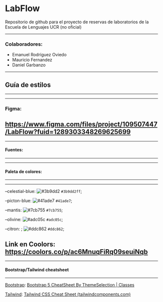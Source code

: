 # LabFlow


Repositorio de github para el proyecto de reservas de laboratorios de la Escuela de Lenguajes UCR (no oficial)


--- 


### Colaboradores: 

* Emanuel Rodríguez Oviedo
* Mauricio Fernandez 
* Daniel Garbanzo

---
## Guía de estilos
---


---
### Figma: 

https://www.figma.com/files/project/109507447/LabFlow?fuid=1289303348269625699 
---


---
#### Fuentes:
---


---
#### Paleta de colores:
---


---
–celestial-blue:  ![#3b9dd2](https://placehold.co/15x15/3b9dd2/3b9dd2.png) `#3b9dd2ff`;

–picton-blue: ![#41ade7](https://placehold.co/15x15/41ade7/41ade7.png) `#41ade7`;

–mantis:  ![#7cb755](https://placehold.co/15x15/7cb755/7cb755.png) `#7cb755`;

–olivine: ![#adc05c](https://placehold.co/15x15/adc05c/adc05c.png) `#adc05c`;

–citron: ; ![#ddc862](https://placehold.co/15x15/ddc862/ddc862.png) `#ddc862`;

Link en Coolors: https://coolors.co/p/ac6MnuqFiRq09seuiNqb
---


---
#### Bootstrap/Tailwind cheatsheet 
---

<u>Bootstrap</u>:  [Bootstrap 5 CheatSheet By ThemeSelection | Classes](https://bootstrap-cheatsheet.themeselection.com/)

<u>Tailwind</u>:  [Tailwind CSS Cheat Sheet (tailwindcomponents.com)](https://tailwindcomponents.com/cheatsheet/)




